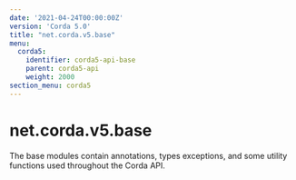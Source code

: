 ```yaml
---
date: '2021-04-24T00:00:00Z'
version: 'Corda 5.0'
title: "net.corda.v5.base"
menu:
  corda5:
    identifier: corda5-api-base
    parent: corda5-api
    weight: 2000
section_menu: corda5
---
```

# net.corda.v5.base
The base modules contain annotations, types exceptions, and some utility functions used throughout the Corda API.
